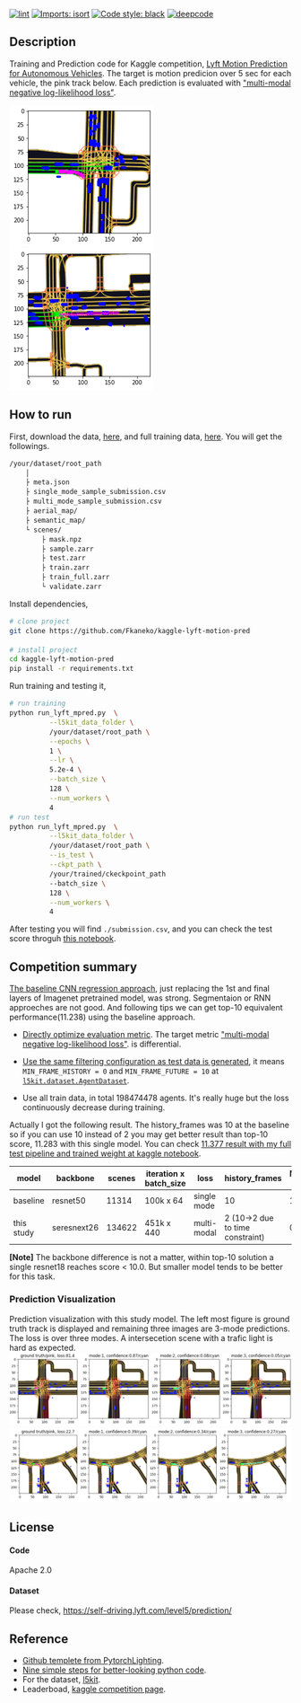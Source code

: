 
[![lint](https://github.com/Fkaneko/kaggle-lyft-motion-pred/workflows/lint/badge.svg)](https://github.com/Fkaneko/kaggle-lyft-motion-pred/actions?query=workflow%3Alint)
[![Imports: isort](https://img.shields.io/badge/%20imports-isort-%231674b1?style=flat&labelColor=ef8336)](https://pycqa.github.io/isort/)
[![Code style: black](https://img.shields.io/badge/code%20style-black-000000.svg)](https://github.com/psf/black)
[![deepcode](https://www.deepcode.ai/api/gh/badge?key=eyJhbGciOiJIUzI1NiIsInR5cCI6IkpXVCJ9.eyJwbGF0Zm9ybTEiOiJnaCIsIm93bmVyMSI6IkZrYW5la28iLCJyZXBvMSI6ImthZ2dsZS1seWZ0LW1vdGlvbi1wcmVkIiwiaW5jbHVkZUxpbnQiOmZhbHNlLCJhdXRob3JJZCI6MjYyMDUsImlhdCI6MTYwODg1NjM2OX0.WgbA_r9hgJ_XCI9shahSP2x1N8fjFb860PQv3fIW7io)](https://www.deepcode.ai/app/gh/Fkaneko/kaggle-lyft-motion-pred/_/dashboard?utm_content=gh%2FFkaneko%2Fkaggle-lyft-motion-pred)

## Description
Training and Prediction code for Kaggle competition,
[Lyft Motion Prediction for Autonomous Vehicles](https://www.kaggle.com/c/lyft-motion-prediction-autonomous-vehicles/overview).
The target is motion predicion over 5 sec for each vehicle, the pink track below. Each prediction is evaluated with
["multi-modal negative log-likelihood loss"](https://github.com/lyft/l5kit/blob/master/competition.md).


![input image 0](./images/input_image_example_0.png)
![input image 1](./images/input_image_example_1.png)


## How to run
First, download the data, [here](https://www.kaggle.com/c/lyft-motion-prediction-autonomous-vehicles/data),
and full training data, [here](https://www.kaggle.com/philculliton/lyft-full-training-set).
You will get the followings.
```bash
/your/dataset/root_path
    │
    ├ meta.json
    ├ single_mode_sample_submission.csv
    ├ multi_mode_sample_submission.csv
    ├ aerial_map/
    ├ semantic_map/
    └ scenes/
        ├ mask.npz
        ├ sample.zarr
        ├ test.zarr
        ├ train.zarr
        ├ train_full.zarr
        └ validate.zarr
```

Install dependencies,
```bash
# clone project
git clone https://github.com/Fkaneko/kaggle-lyft-motion-pred

# install project
cd kaggle-lyft-motion-pred
pip install -r requirements.txt
 ```
 Run training and testing it,
 ```bash
# run training
python run_lyft_mpred.py  \
           --l5kit_data_folder \
           /your/dataset/root_path \
           --epochs \
           1 \
           --lr \
           5.2e-4 \
           --batch_size \
           128 \
           --num_workers \
           4
# run test
python run_lyft_mpred.py  \
           --l5kit_data_folder \
           /your/dataset/root_path \
           --is_test \
           --ckpt_path \
           /your/trained/ckeckpoint_path
           --batch_size \
           128 \
           --num_workers \
           4
```
After testing you will find ``./submission.csv``, and you can check the test score
throguh [this notebook](https://www.kaggle.com/corochann/save-your-time-submit-without-kernel-inference).


## Competition summary
[The baseline CNN regression approach](https://www.kaggle.com/lucabergamini/lyft-baseline-09-02),
just replacing the 1st and final layers of Imagenet pretrained model, was strong.
Segmentaion or RNN approeches are not good.  And following tips we can get
top-10 equivalent performance(11.238) using the baseline approach.

* [Directly optimize evaluation metric](https://www.kaggle.com/corochann/lyft-training-with-multi-mode-confidence).
The target metric ["multi-modal negative log-likelihood loss"](https://github.com/lyft/l5kit/blob/master/competition.md).
is differential.

* [Use the same filtering configuration as test data is generated](https://www.kaggle.com/c/lyft-motion-prediction-autonomous-vehicles/discussion/199657), it means
    `MIN_FRAME_HISTORY = 0` and `MIN_FRAME_FUTURE = 10` at
    [`l5kit.dataset.AgentDataset`](https://github.com/lyft/l5kit/blob/082359ae88a53326e6693568760815597e364054/l5kit/l5kit/dataset/agent.py#L20).

* Use all train data, in total 198474478 agents. It's really huge but
the loss continuously decrease during training.

Actually I got the following result. The history_frames was 10 at the baseline so if you can use 10 instead of 2
you may get better result than top-10 score, 11.283 with this single model.
You can check [11.377 result with my full test pipeline and trained weight at kaggle notebook](https://www.kaggle.com/sai11fkaneko/lyft-late-submission-study).


| model      | backbone    | scenes | iteration x batch_size | loss        | history\_frames                  | MIN_FRAME_HISTORY / FUTURE | test score |
| -          | -           | -      | -                      | -           | -                                | -                          | -          |
| baseline   | resnet50    | 11314  | 100k x 64              | single mode | 10                               | 10/1                       | 104.195    |
| this study | seresnext26 | 134622 | 451k x 440             | multi-modal | 2 (10->2 due to time constraint) | 0/10                       | 11.377     |

**[Note]** The backbone difference is not a matter, within top-10 solution a single resnet18 reaches score < 10.0.
But smaller model tends to be better for this task.

### Prediction Visualization
Prediction visualization with this study model. The left most figure is ground truth track is displayed and remaining three images are 3-mode predictions. The loss is over three modes.
A intersecetion scene with a trafic light is hard as expected.
![pred image 0](./images/pred_image_example_0.png)
![pred image 1](./images/pred_image_example_1.png)

## License
#### Code
Apache 2.0

#### Dataset
Please check, https://self-driving.lyft.com/level5/prediction/

## Reference
<!-- ![CI testing](https://github.com/PyTorchLightning/deep-learning-project-template/workflows/CI%20testing/badge.svg?branch=master&event=push) -->
* [Github templete from PytorchLighting](https://github.com/PyTorchLightning/deep-learning-project-template).
* [Nine simple steps for better-looking python code](https://towardsdatascience.com/nine-simple-steps-for-better-looking-python-code-87e5d9d3b1cf).
* For the dataset, [l5kit](https://github.com/lyft/l5kit).
* Leaderboad, [kaggle competition page](https://www.kaggle.com/c/lyft-motion-prediction-autonomous-vehicles/leaderboard).
